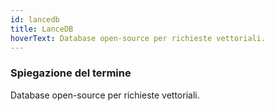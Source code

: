 ```yaml
---
id: lancedb
title: LanceDB
hoverText: Database open-source per richieste vettoriali.
---
```


### Spiegazione del termine

Database open-source per richieste vettoriali.